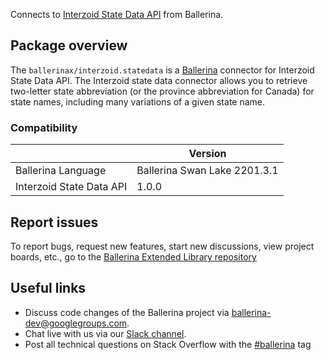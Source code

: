 Connects to [Interzoid State Data API](https://www.interzoid.com/services/getstateabbreviation) from Ballerina.

## Package overview

The `ballerinax/interzoid.statedata` is a [Ballerina](https://ballerina.io/) connector for Interzoid State Data API. The Interzoid state data connector allows you to retrieve two-letter state abbreviation (or the province abbreviation for Canada) for state names, including many variations of a given state name.

### Compatibility
|                             | Version                   |
|-----------------------------|---------------------------|
| Ballerina Language          | Ballerina Swan Lake 2201.3.1|
| Interzoid State Data API    | 1.0.0                     |

## Report issues
To report bugs, request new features, start new discussions, view project boards, etc., go to the [Ballerina Extended Library repository](https://github.com/ballerina-platform/ballerina-extended-library)

## Useful links
- Discuss code changes of the Ballerina project via [ballerina-dev@googlegroups.com](mailto:ballerina-dev@googlegroups.com).
- Chat live with us via our [Slack channel](https://ballerina.io/community/slack/).
- Post all technical questions on Stack Overflow with the [#ballerina](https://stackoverflow.com/questions/tagged/ballerina) tag
